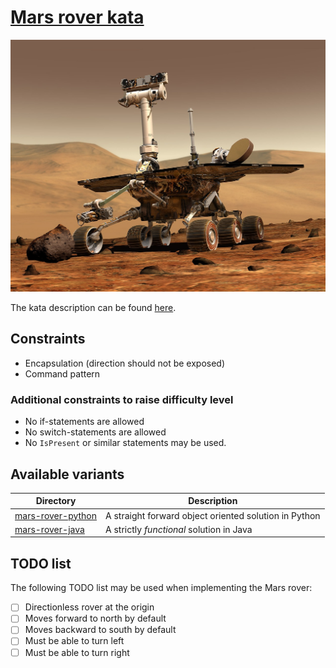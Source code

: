 # [Mars rover kata](https://kata-log.rocks/mars-rover-kata)

![Mars rover](assets/mars-rover.jpg)

The kata description can be found [here](https://kata-log.rocks/mars-rover-kata).


## Constraints

- Encapsulation (direction should not be exposed)
- Command pattern

### Additional constraints to raise difficulty level 

- No if-statements are allowed
- No switch-statements are allowed
- No `IsPresent` or similar statements may be used.


## Available variants

| Directory | Description |
| --------- | ----------- |
| [mars-rover-python](./mars-rover-python) | A straight forward object oriented solution in Python |
| [mars-rover-java](./mars-rover-java)     | A strictly _functional_ solution in Java              |


## TODO list

The following TODO list may be used when implementing the Mars rover:

- [ ] Directionless rover at the origin
- [ ] Moves forward to north by default
- [ ] Moves backward to south by default
- [ ] Must be able to turn left
- [ ] Must be able to turn right